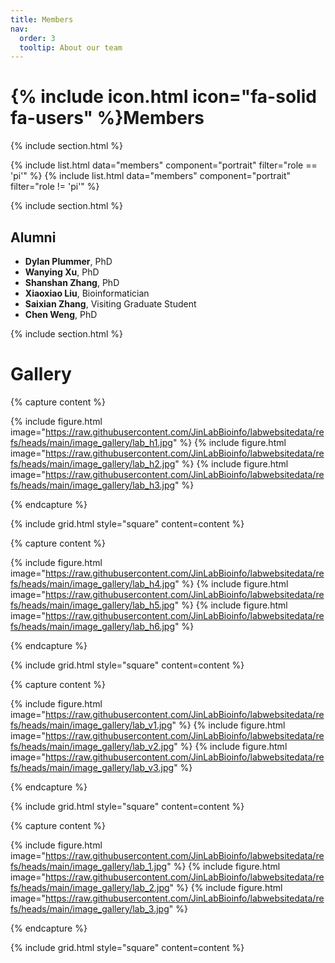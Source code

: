 ```yaml
---
title: Members
nav:
  order: 3
  tooltip: About our team
---
```


# {% include icon.html icon="fa-solid fa-users" %}Members

{% include section.html %}

{% include list.html data="members" component="portrait" filter="role == 'pi'" %}
{% include list.html data="members" component="portrait" filter="role != 'pi'" %}

{% include section.html %}

## Alumni
- **Dylan Plummer**, PhD
- **Wanying Xu**, PhD
- **Shanshan Zhang**, PhD
- **Xiaoxiao Liu**, Bioinformatician
- **Saixian Zhang**, Visiting Graduate Student
- **Chen Weng**, PhD

{% include section.html %}

# Gallery

{% capture content %}

{% include figure.html image="https://raw.githubusercontent.com/JinLabBioinfo/labwebsitedata/refs/heads/main/image_gallery/lab_h1.jpg" %}
{% include figure.html image="https://raw.githubusercontent.com/JinLabBioinfo/labwebsitedata/refs/heads/main/image_gallery/lab_h2.jpg" %}
{% include figure.html image="https://raw.githubusercontent.com/JinLabBioinfo/labwebsitedata/refs/heads/main/image_gallery/lab_h3.jpg" %}

{% endcapture %}

{% include grid.html style="square" content=content %}


{% capture content %}

{% include figure.html image="https://raw.githubusercontent.com/JinLabBioinfo/labwebsitedata/refs/heads/main/image_gallery/lab_h4.jpg" %}
{% include figure.html image="https://raw.githubusercontent.com/JinLabBioinfo/labwebsitedata/refs/heads/main/image_gallery/lab_h5.jpg" %}
{% include figure.html image="https://raw.githubusercontent.com/JinLabBioinfo/labwebsitedata/refs/heads/main/image_gallery/lab_h6.jpg" %}

{% endcapture %}

{% include grid.html style="square" content=content %}


{% capture content %}

{% include figure.html image="https://raw.githubusercontent.com/JinLabBioinfo/labwebsitedata/refs/heads/main/image_gallery/lab_v1.jpg" %}
{% include figure.html image="https://raw.githubusercontent.com/JinLabBioinfo/labwebsitedata/refs/heads/main/image_gallery/lab_v2.jpg" %}
{% include figure.html image="https://raw.githubusercontent.com/JinLabBioinfo/labwebsitedata/refs/heads/main/image_gallery/lab_v3.jpg" %}

{% endcapture %}

{% include grid.html style="square" content=content %}


{% capture content %}

{% include figure.html image="https://raw.githubusercontent.com/JinLabBioinfo/labwebsitedata/refs/heads/main/image_gallery/lab_1.jpg" %}
{% include figure.html image="https://raw.githubusercontent.com/JinLabBioinfo/labwebsitedata/refs/heads/main/image_gallery/lab_2.jpg" %}
{% include figure.html image="https://raw.githubusercontent.com/JinLabBioinfo/labwebsitedata/refs/heads/main/image_gallery/lab_3.jpg" %}

{% endcapture %}

{% include grid.html style="square" content=content %}
